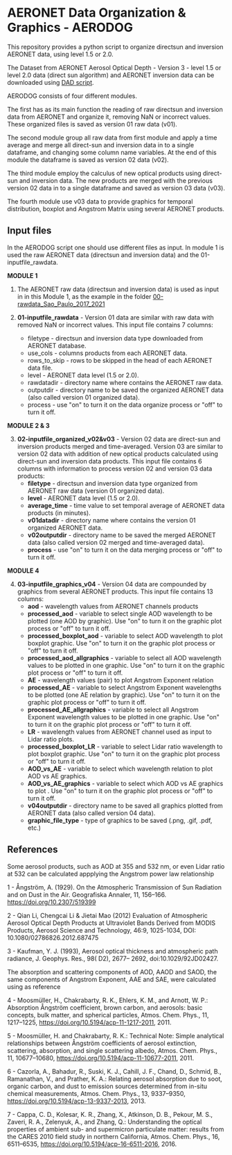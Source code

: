 # AERONET Data Organization & Graphics - AERODOG

This repository provides a python script to organize directsun and inversion AERONET data, using level 1.5 or 2.0. 

The Dataset from AERONET Aerosol Optical Depth - Version 3 - level 1.5 or level 2.0 data (direct sun algorithm) and AERONET inversion data can be downloaded using [DAD script](https://github.com/inciteleal/dad_download_aeronet_data).

AERODOG consists of four different modules. 

The first has as its main function the reading of raw directsun and inversion data from AERONET and organize it, removing NaN or incorrect values.
These organized files is saved as version 01 raw data (v01).

The second module group all raw data from first module and apply a time average and merge all direct-sun and inversion data in to a single dataframe, and changing some column name variables. At the end of this module the dataframe is saved as version 02 data (v02).

The third module employ the calculus of new optical products using direct-sun and inversion data. The new products are merged with the previous version 02 data in to a single dataframe and saved as version 03 data (v03). 

The fourth module use v03 data to provide graphics for temporal distribution, boxplot and Angstrom Matrix using several AERONET products.

## Input files

In the AERODOG script one should use different files as input. In module 1 is used the raw AERONET data (directsun and inversion data) and the 01-inputfile_rawdata.

**MODULE 1**

1. The AERONET raw data (directsun and inversion data) is used as input in in this Module 1, as the example in the folder [00-rawdata_Sao_Paulo_2017_2021](https://github.com/inciteleal/aerodog_incite/tree/master/00-rawdata_Sao_Paulo_2017_2021)

2. **01-inputfile_rawdata** - Version 01 data are similar with raw data with removed NaN or incorrect values. This input file contains 7 columns:
   - filetype - directsun and inversion data type downloaded from AERONET database.
   - use_cols - columns products from each AERONET data.
   - rows_to_skip - rows to be skipped in the head of each AERONET data file.
   - level - AERONET data level (1.5 or 2.0).
   - rawdatadir - directory name where contains the AERONET raw data.
   - outputdir - directory name to be saved the organized AERONET data (also called version 01 organized data).
   - process - use "on" to turn it on the data organize process or "off" to turn it off.

**MODULE 2 & 3**

3. **02-inputfile_organized_v02&v03** - Version 02 data are direct-sun and inversion products merged and time-averaged. Version 03 are similar to version 02 data with addition of new optical products calculated using direct-sun and inversion data products. This input file contains 6 columns with information to process version 02 and version 03 data products:
   - **filetype** - directsun and inversion data type organized from AERONET raw data (version 01 organized data). 
   - **level** - AERONET data level (1.5 or 2.0).
   - **average_time** - time value to set temporal average of AERONET data products (in minutes).
   - **v01datadir** - directory name where contains the version 01 organized AERONET data.
   - **v02outputdir** - directory name to be saved the merged AERONET data (also called version 02 merged and time-averaged data).
   - **process** - use "on" to turn it on the data merging process or "off" to turn it off.

**MODULE 4**

4. **03-inputfile_graphics_v04** - Version 04 data are compounded by graphics from several AERONET products. This input file contains 13 columns:
   - **aod** - wavelength values from AERONET channels products
   - **processed_aod** - variable to select single AOD wavelength to be plotted (one AOD by graphic). Use "on" to turn it on the graphic plot process or "off" to turn it off.
   - **processed_boxplot_aod** - variable to select AOD wavelength to plot boxplot graphic. Use "on" to turn it on the graphic plot process or "off" to turn it off.
   - **processed_aod_allgraphics** - variable to select all AOD wavelength values to be plotted in one graphic. Use "on" to turn it on the graphic plot process or "off" to turn it off.
   - **AE** - wavelength values (pair) to plot Angstrom Exponent relation
   - **processed_AE** - variable to select Angstrom Exponent wavelengths to be plotted (one AE relation by graphic). Use "on" to turn it on the graphic plot process or "off" to turn it off.
   - **processed_AE_allgraphics** - variable to select all Angstrom Exponent wavelength values to be plotted in one graphic. Use "on" to turn it on the graphic plot process or "off" to turn it off.
   - **LR** - wavelength values from AERONET channel used as input to Lidar ratio plots.
   - **processed_boxplot_LR** - variable to select Lidar ratio wavelength to plot boxplot graphic. Use "on" to turn it on the graphic plot process or "off" to turn it off.
   - **AOD_vs_AE** - variable to select which wavelength relation to plot AOD vs AE graphics.
   - **AOD_vs_AE_graphics** - variable to select which AOD vs AE graphics to plot . Use "on" to turn it on the graphic plot process or "off" to turn it off.
   - **v04outputdir** - directory name to be saved all graphics plotted from AERONET data (also called version 04 data).
   - **graphic_file_type** - type of graphics to be saved (.png, .gif, .pdf, etc.)
   
   
## References

Some aerosol products, such as AOD at 355 and 532 nm, or even Lidar ratio at 532 can be calculated appplying the Angstrom power law relationship

1 - Ångström, A. (1929). On the Atmospheric Transmission of Sun Radiation and on Dust in the Air. Geografiska Annaler, 11, 156–166. https://doi.org/10.2307/519399

2 - Qian Li, Chengcai Li & Jietai Mao (2012) Evaluation of Atmospheric Aerosol Optical Depth Products at Ultraviolet Bands Derived from MODIS Products, Aerosol Science and Technology, 46:9, 1025-1034, DOI: 10.1080/02786826.2012.687475

3 - Kaufman, Y. J. (1993), Aerosol optical thickness and atmospheric path radiance, J. Geophys. Res., 98( D2), 2677– 2692, doi:10.1029/92JD02427.

The absorption and scattering components of AOD, AAOD and SAOD, the same components of Angstrom Exponent, AAE and SAE, were calculated using as reference 

4 - Moosmüller, H., Chakrabarty, R. K., Ehlers, K. M., and Arnott, W. P.: Absorption Ångström coefficient, brown carbon, and aerosols: basic concepts, bulk matter, and spherical particles, Atmos. Chem. Phys., 11, 1217–1225, https://doi.org/10.5194/acp-11-1217-2011, 2011.

5 - Moosmüller, H. and Chakrabarty, R. K.: Technical Note: Simple analytical relationships between Ångström coefficients of aerosol extinction, scattering, 
absorption, and single scattering albedo, Atmos. Chem. Phys., 11, 10677–10680, https://doi.org/10.5194/acp-11-10677-2011, 2011.

6 - Cazorla, A., Bahadur, R., Suski, K. J., Cahill, J. F., Chand, D., Schmid, B., Ramanathan, V., and Prather, K. A.: Relating aerosol absorption due to soot, organic carbon, and dust to emission sources determined from in-situ chemical measurements, Atmos. Chem. Phys., 13, 9337–9350, 
https://doi.org/10.5194/acp-13-9337-2013, 2013.

7 - Cappa, C. D., Kolesar, K. R., Zhang, X., Atkinson, D. B., Pekour, M. S., Zaveri, R. A., Zelenyuk, A., and Zhang, Q.: Understanding the optical properties of ambient sub- and supermicron particulate matter: results from the CARES 2010 field study in northern California, Atmos. Chem. Phys., 16, 6511–6535, 
https://doi.org/10.5194/acp-16-6511-2016, 2016.



